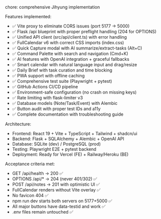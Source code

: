 chore: comprehensive Jihyung implementation

Features implemented:
- ✅ Vite proxy to eliminate CORS issues (port 5177 → 5000)
- ✅ Flask /api blueprint with proper preflight handling (204 for OPTIONS)
- ✅ Unified API client (src/api/client.ts) with error handling
- ✅ FullCalendar v6 with correct CSS imports (index.css)
- ✅ Quick Capture modal with AI summarize/extract-tasks (Alt+C)
- ✅ Command Palette with search and navigation (Cmd+K)
- ✅ AI features with OpenAI integration + graceful fallbacks
- ✅ Smart calendar with natural language input and drag/resize
- ✅ Daily Brief with task curation and time blocking
- ✅ PWA support with offline caching
- ✅ Comprehensive test suite (Playwright + pytest)
- ✅ GitHub Actions CI/CD pipeline
- ✅ Environment-safe configuration (no crash on missing keys)
- ✅ Rate limiting with flask-limiter v3
- ✅ Database models (Note/Task/Event) with Alembic
- ✅ Button audit with proper test IDs and a11y
- ✅ Complete documentation with troubleshooting guide

Architecture:
- Frontend: React 19 + Vite + TypeScript + Tailwind + shadcn/ui
- Backend: Flask + SQLAlchemy + Alembic + OpenAI API
- Database: SQLite (dev) / PostgreSQL (prod)
- Testing: Playwright E2E + pytest backend
- Deployment: Ready for Vercel (FE) + Railway/Heroku (BE)

Acceptance criteria met:
- GET /api/health → 200 ✅
- OPTIONS /api/* → 204 (never 401/302) ✅
- POST /api/notes → 201 with optimistic UI ✅
- FullCalendar renders without Vite overlay ✅
- No favicon 404 ✅
- npm run dev starts both servers on 5177+5000 ✅
- All major buttons have data-testid and work ✅
- .env files remain untouched ✅